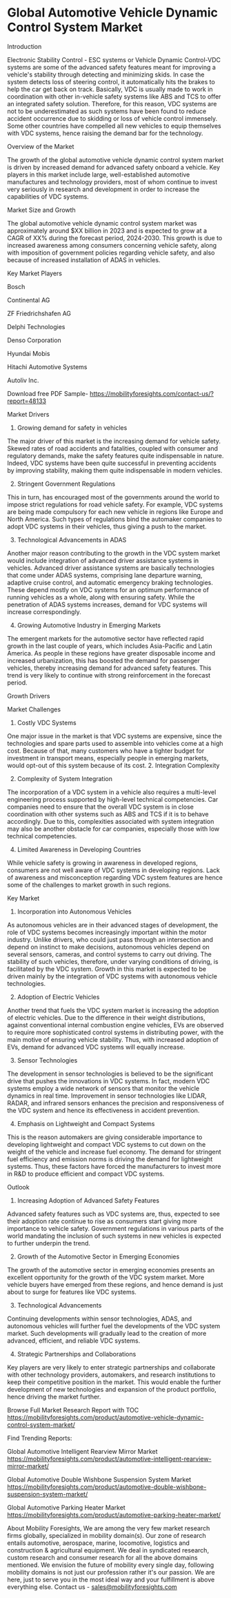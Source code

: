 # Global Automotive Vehicle Dynamic Control System Market

Introduction 

Electronic Stability Control - ESC systems or Vehicle Dynamic Control-VDC systems are some of the advanced safety features meant for improving a vehicle's stability through detecting and minimizing skids. In case the system detects loss of steering control, it automatically hits the brakes to help the car get back on track. Basically, VDC is usually made to work in coordination with other in-vehicle safety systems like ABS and TCS to offer an integrated safety solution. Therefore, for this reason, VDC systems are not to be underestimated as such systems have been found to reduce accident occurrence due to skidding or loss of vehicle control immensely. Some other countries have compelled all new vehicles to equip themselves with VDC systems, hence raising the demand bar for the technology.

Overview of the Market

The growth of the global automotive vehicle dynamic control system market is driven by increased demand for advanced safety onboard a vehicle. Key players in this market include large, well-established automotive manufactures and technology providers, most of whom continue to invest very seriously in research and development in order to increase the capabilities of VDC systems.

Market Size and Growth

The global automotive vehicle dynamic control system market was approximately around $XX billion in 2023 and is expected to grow at a CAGR of XX% during the forecast period, 2024-2030. This growth is due to increased awareness among consumers concerning vehicle safety, along with imposition of government policies regarding vehicle safety, and also because of increased installation of ADAS in vehicles.

Key Market Players

Bosch

Continental AG

ZF Friedrichshafen AG

Delphi Technologies

Denso Corporation

Hyundai Mobis

Hitachi Automotive Systems

Autoliv Inc.

Download free PDF Sample- https://mobilityforesights.com/contact-us/?report=48133

Market Drivers

1. Growing demand for safety in vehicles
   
The major driver of this market is the increasing demand for vehicle safety. Skewed rates of road accidents and fatalities, coupled with consumer and regulatory demands, make the safety features quite indispensable in nature. Indeed, VDC systems have been quite successful in preventing accidents by improving stability, making them quite indispensable in modern vehicles.

2. Stringent Government Regulations

This in turn, has encouraged most of the governments around the world to impose strict regulations for road vehicle safety. For example, VDC systems are being made compulsory for each new vehicle in regions like Europe and North America. Such types of regulations bind the automaker companies to adopt VDC systems in their vehicles, thus giving a push to the market.

3. Technological Advancements in ADAS

Another major reason contributing to the growth in the VDC system market would include integration of advanced driver assistance systems in vehicles. Advanced driver assistance systems are basically technologies that come under ADAS systems, comprising lane departure warning, adaptive cruise control, and automatic emergency braking technologies. These depend mostly on VDC systems for an optimum performance of running vehicles as a whole, along with ensuring safety. While the penetration of ADAS systems increases, demand for VDC systems will increase correspondingly.

4. Growing Automotive Industry in Emerging Markets
   
The emergent markets for the automotive sector have reflected rapid growth in the last couple of years, which includes Asia-Pacific and Latin America. As people in these regions have greater disposable income and increased urbanization, this has boosted the demand for passenger vehicles, thereby increasing demand for advanced safety features. This trend is very likely to continue with strong reinforcement in the forecast period. 

Growth Drivers

Market Challenges

1. Costly VDC Systems
   
One major issue in the market is that VDC systems are expensive, since the technologies and spare parts used to assemble into vehicles come at a high cost. Because of that, many customers who have a tighter budget for investment in transport means, especially people in emerging markets, would opt-out of this system because of its cost. 2. Integration Complexity

2. Complexity of System Integration

The incorporation of a VDC system in a vehicle also requires a multi-level engineering process supported by high-level technical competencies. Car companies need to ensure that the overall VDC system is in close coordination with other systems such as ABS and TCS if it is to behave accordingly. Due to this, complexities associated with system integration may also be another obstacle for car companies, especially those with low technical competencies.

4. Limited Awareness in Developing Countries

While vehicle safety is growing in awareness in developed regions, consumers are not well aware of VDC systems in developing regions. Lack of awareness and misconception regarding VDC system features are hence some of the challenges to market growth in such regions.

Key Market 

1. Incorporation into Autonomous Vehicles

As autonomous vehicles are in their advanced stages of development, the role of VDC systems becomes increasingly important within the motor industry. Unlike drivers, who could just pass through an intersection and depend on instinct to make decisions, autonomous vehicles depend on several sensors, cameras, and control systems to carry out driving. The stability of such vehicles, therefore, under varying conditions of driving, is facilitated by the VDC system. Growth in this market is expected to be driven mainly by the integration of VDC systems with autonomous vehicle technologies.

2. Adoption of Electric Vehicles

Another trend that fuels the VDC system market is increasing the adoption of electric vehicles. Due to the difference in their weight distributions, against conventional internal combustion engine vehicles, EVs are observed to require more sophisticated control systems in distributing power, with the main motive of ensuring vehicle stability. Thus, with increased adoption of EVs, demand for advanced VDC systems will equally increase.

3. Sensor Technologies

The development in sensor technologies is believed to be the significant drive that pushes the innovations in VDC systems. In fact, modern VDC systems employ a wide network of sensors that monitor the vehicle dynamics in real time. Improvement in sensor technologies like LIDAR, RADAR, and infrared sensors enhances the precision and responsiveness of the VDC system and hence its effectiveness in accident prevention.

4. Emphasis on Lightweight and Compact Systems

This is the reason automakers are giving considerable importance to developing lightweight and compact VDC systems to cut down on the weight of the vehicle and increase fuel economy. The demand for stringent fuel efficiency and emission norms is driving the demand for lightweight systems. Thus, these factors have forced the manufacturers to invest more in R&D to produce efficient and compact VDC systems.

Outlook

1. Increasing Adoption of Advanced Safety Features

Advanced safety features such as VDC systems are, thus, expected to see their adoption rate continue to rise as consumers start giving more importance to vehicle safety. Government regulations in various parts of the world mandating the inclusion of such systems in new vehicles is expected to further underpin the trend.

2. Growth of the Automotive Sector in Emerging Economies

The growth of the automotive sector in emerging economies presents an excellent opportunity for the growth of the VDC system market. More vehicle buyers have emerged from these regions, and hence demand is just about to surge for features like VDC systems.

3. Technological Advancements

Continuing developments within sensor technologies, ADAS, and autonomous vehicles will further fuel the developments of the VDC system market. Such developments will gradually lead to the creation of more advanced, efficient, and reliable VDC systems.

4. Strategic Partnerships and Collaborations

Key players are very likely to enter strategic partnerships and collaborate with other technology providers, automakers, and research institutions to keep their competitive position in the market. This would enable the further development of new technologies and expansion of the product portfolio, hence driving the market further.

Browse Full Market Research Report with TOC https://mobilityforesights.com/product/automotive-vehicle-dynamic-control-system-market/

Find Trending Reports:

Global Automotive Intelligent Rearview Mirror Market https://mobilityforesights.com/product/automotive-intelligent-rearview-mirror-market/

Global Automotive Double Wishbone Suspension System Market https://mobilityforesights.com/product/automotive-double-wishbone-suspension-system-market/

Global Automotive Parking Heater Market https://mobilityforesights.com/product/automotive-parking-heater-market/

About Mobility Foresights,
We are among the very few market research firms globally, specialized in mobility domain(s). Our zone of research entails automotive, aerospace, marine, locomotive, logistics and construction & agricultural equipment. We deal in syndicated research, custom research and consumer research for all the above domains mentioned.
We envision the future of mobility every single day, following mobility domains is not just our profession rather it's our passion. We are here, just to serve you in the most ideal way and your fulfillment is above everything else. Contact us -  sales@mobilityforesights.com 
